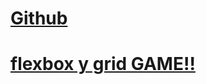 # [Github](https://github.com/EzequielBurgosL)

# [flexbox y grid GAME!!](https://flexboxfroggy.com/#es)